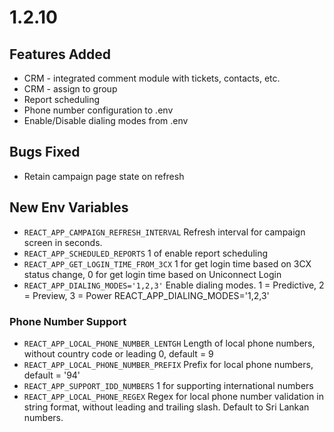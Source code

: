 # 1.2.10
## Features Added
- CRM - integrated comment module with tickets, contacts, etc.
- CRM - assign to group
- Report scheduling
- Phone number configuration to .env
- Enable/Disable dialing modes from .env

## Bugs Fixed
- Retain campaign page state on refresh

## New Env Variables

- `REACT_APP_CAMPAIGN_REFRESH_INTERVAL` Refresh interval for campaign screen in seconds.
- `REACT_APP_SCHEDULED_REPORTS` 1 of enable report scheduling
- `REACT_APP_GET_LOGIN_TIME_FROM_3CX` 1 for get login time based on 3CX status change, 0 for get login time based on Uniconnect Login
- `REACT_APP_DIALING_MODES='1,2,3'` Enable dialing modes. 1 = Predictive, 2 = Preview, 3 = Power
REACT_APP_DIALING_MODES='1,2,3'

### Phone Number Support
- `REACT_APP_LOCAL_PHONE_NUMBER_LENTGH` Length of local phone numbers, without country code or leading 0, default = 9
- `REACT_APP_LOCAL_PHONE_NUMBER_PREFIX` Prefix for local phone numbers, default = '94'
- `REACT_APP_SUPPORT_IDD_NUMBERS` 1 for supporting international numbers
- `REACT_APP_LOCAL_PHONE_REGEX` Regex for local phone number validation in string format, without leading and trailing slash. Default to Sri Lankan numbers.